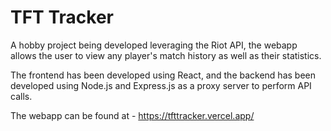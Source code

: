 # TFT Tracker


A hobby project being developed leveraging the Riot API, the webapp allows the user to view any player's match history as well as their statistics.
<br/>



The frontend has been developed using React, and the backend has been developed using Node.js and Express.js as a proxy server to perform API calls.
<br/>



The webapp can be found at - https://tfttracker.vercel.app/

 
 
